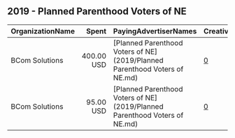 ## 2019 - Planned Parenthood Voters of NE 
|OrganizationName|Spent|PayingAdvertiserNames|CreativeUrls|Impressions|Genders|AgeBrackets|CountryCodes|BillingAddresses|CandidateBallotInformation|
|:---|---:|:---|:---|---:|:---|:---|:---|:---|:---|
|BCom Solutions|400.00 USD|[Planned Parenthood Voters of NE](2019/Planned Parenthood Voters of NE.md)|[0](https://www.snap.com/political-ads/asset/07f6cf42cd05c69b679ecfa05079dc5b61bf3b81a432f182272014517108e22d?mediaType=jpg)|124,691||18+|united states|"919 Central Ave,Auburn,68305,US"||
|BCom Solutions|95.00 USD|[Planned Parenthood Voters of NE](2019/Planned Parenthood Voters of NE.md)|[0](https://www.snap.com/political-ads/asset/ee63bde2424ccd579b5fdfb1f0a830ec70ba49aea5e90349ccf781103eb30dcb?mediaType=jpg)|27,718||18+|united states|"919 Central Ave,Auburn,68305,US"||
